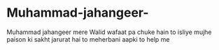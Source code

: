 # Muhammad-jahangeer-
Muhammad jahangeer mere Walid wafaat pa chuke hain to isliye mujhe paison ki sakht jarurat hai to meherbani aapki to help me
